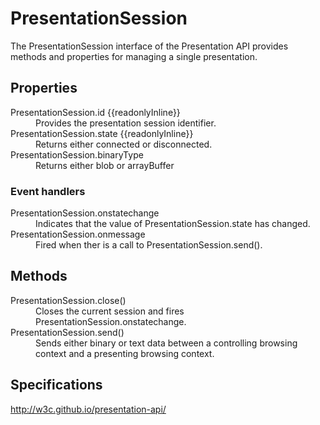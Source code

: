 # PresentationSession

The PresentationSession interface of the Presentation API provides methods and properties for managing a single presentation.

## Properties

<dl>
  <dt>PresentationSession.id {{readonlyInline}}</dt>
  <dd>Provides the presentation session identifier.</dd>
  <dt>PresentationSession.state {{readonlyInline}}</dt>
  <dd>Returns either connected or disconnected.</dd>
  <dt>PresentationSession.binaryType</dt>
  <dd>Returns either blob or arrayBuffer</dd>
</dl>

### Event handlers

<dl>
  <dt>PresentationSession.onstatechange</dt>
  <dd>Indicates that the value of PresentationSession.state has changed.</dd>
  <dt>PresentationSession.onmessage</dt>
  <dd>Fired when ther is a call to PresentationSession.send(). </dd>
</dl>

## Methods

<dl>
  <dt>PresentationSession.close()</dt>
  <dd>Closes the current session and fires PresentationSession.onstatechange.</dd>
  <dt>PresentationSession.send()</dt>
  <dd>Sends either binary or text data between a controlling browsing context and a presenting browsing context.</dd>
</dl>

## Specifications

<http://w3c.github.io/presentation-api/>
